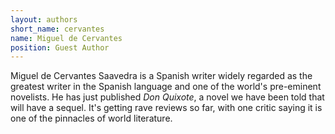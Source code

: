 ```yaml
---
layout: authors
short_name: cervantes
name: Miguel de Cervantes
position: Guest Author
---
```


Miguel de Cervantes Saavedra is a Spanish writer widely regarded as the greatest
writer in the Spanish language<!--more--> and one of the world's pre-eminent novelists.
He has just published *Don Quixote*, a novel we have been told that will have a 
sequel. It's getting rave reviews so far, with one critic saying it is one of
the pinnacles of world literature.
